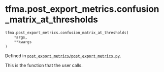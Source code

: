 <div itemscope itemtype="http://developers.google.com/ReferenceObject">
<meta itemprop="name" content="tfma.post_export_metrics.confusion_matrix_at_thresholds" />
<meta itemprop="path" content="Stable" />
</div>

# tfma.post_export_metrics.confusion_matrix_at_thresholds

``` python
tfma.post_export_metrics.confusion_matrix_at_thresholds(
    *args,
    **kwargs
)
```



Defined in [`post_export_metrics/post_export_metrics.py`](https://github.com/tensorflow/model-analysis/tree/master/tensorflow_model_analysis/post_export_metrics/post_export_metrics.py).

<!-- Placeholder for "Used in" -->

This is the function that the user calls.